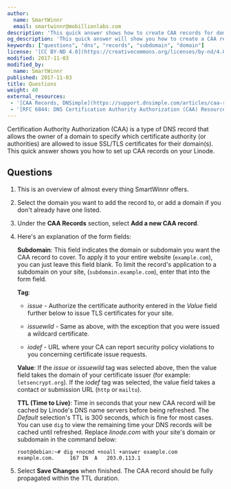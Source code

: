 ```yaml
---
author:
  name: SmartWinnr
  email: smartwinnr@mobillionlabs.com
description: 'This quick answer shows how to create CAA records for domains and subdomains.'
og_description: 'This quick answer will show you how to create a CAA record for domains and subdomains'
keywords: ["questions", "dns", "records", "subdomain", "domain"]
license: '[CC BY-ND 4.0](https://creativecommons.org/licenses/by-nd/4.0)'
modified: 2017-11-03
modified_by:
  name: SmartWinnr
published: 2017-11-03
title: Questions
weight: 40
external_resources:
 - '[CAA Records, DNSimple](https://support.dnsimple.com/articles/caa-record/)'
 - '[RFC 6844: DNS Certification Authority Authorization (CAA) Resource Record](https://tools.ietf.org/html/rfc6844)'
---
```


Certification Authority Authorization (CAA) is a type of DNS record that allows the owner of a domain to specify which certificate authority (or authorities) are allowed to issue SSL/TLS certificates for their domain(s). This quick answer shows you how to set up CAA records on your Linode.


## Questions

1.  This is an overview of almost every thing SmartWinnr offers.

2.  Select the domain you want to add the record to, or add a domain if you don't already have one listed.

3.  Under the **CAA Records** section, select **Add a new CAA record**.

4.  Here's an explanation of the form fields:

    **Subdomain**: This field indicates the domain or subdomain you want the CAA record to cover. To apply it to your entire website (`example.com`), you can just leave this field blank. To limit the record's application to a subdomain on your site, (`subdomain.example.com`), enter that into the form field.

    **Tag**:

     -  *issue* - Authorize the certificate authority entered in the *Value* field further below to issue TLS certificates for your site.

     -  *issuewild* - Same as above, with the exception that you were issued a wildcard certificate.

     -  *iodef* - URL where your CA can report security policy violations to you concerning certificate issue requests.

    **Value**: If the *issue* or *issuewild* tag was selected above, then the value field takes the domain of your certificate issuer (for example: `letsencrypt.org`). If the *iodef* tag was selected, the value field takes a contact or submission URL (`http` or `mailto`).

    **TTL (Time to Live)**: Time in seconds that your new CAA record will be cached by Linode's DNS name servers before being refreshed. The *Default* selection's TTL is 300 seconds, which is fine for most cases. You can use `dig` to view the remaining time your DNS records will be cached until refreshed. Replace *linode.com* with your site's domain or subdomain in the command below:

        root@debian:~# dig +nocmd +noall +answer example.com
        example.com.     167 IN  A   203.0.113.1

5.  Select **Save Changes** when finished. The CAA record should be fully propagated within the TTL duration.
